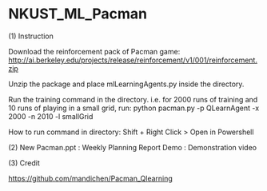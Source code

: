 # NKUST_ML_Pacman

(1) Instruction

Download the reinforcement pack of Pacman game: http://ai.berkeley.edu/projects/release/reinforcement/v1/001/reinforcement.zip

Unzip the package and place mlLearningAgents.py inside the directory.

Run the training command in the directory. i.e. for 2000 runs of training and 10 runs of playing in a small grid, run:
python pacman.py -p QLearnAgent -x 2000 -n 2010 -l smallGrid

How to run command in directory: Shift + Right Click > Open in Powershell

(2)
New Pacman.ppt : Weekly Planning Report
Demo : Demonstration video

(3) Credit

https://github.com/mandichen/Pacman_Qlearning
